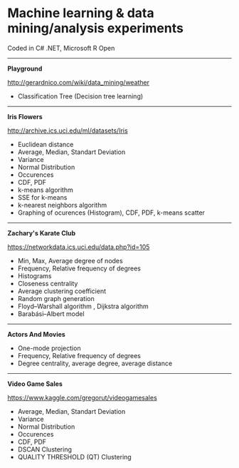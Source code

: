 # Machine learning & data mining/analysis experiments

Coded in C# .NET, Microsoft R Open

***

**Playground**

http://gerardnico.com/wiki/data_mining/weather

+ Classification Tree (Decision tree learning)

***

**Iris Flowers**

http://archive.ics.uci.edu/ml/datasets/Iris

+ Euclidean distance
+ Average, Median, Standart Deviation
+ Variance
+ Normal Distribution
+ Occurences
+ CDF, PDF
+ k-means algorithm
+ SSE for k-means
+ k-nearest neighbors algorithm
+ Graphing of ocurences (Histogram), CDF, PDF, k-means scatter

***

**Zachary's Karate Club**

https://networkdata.ics.uci.edu/data.php?id=105

+ Min, Max, Average degree of nodes
+ Frequency, Relative frequency of degrees
+ Histograms
+ Closeness centrality
+ Average clustering coefficient
+ Random graph generation
+ Floyd–Warshall algorithm , Dijkstra algorithm
+ Barabási–Albert model

***

**Actors And Movies**

+ One-mode projection
+ Frequency, Relative frequency of degrees
+ Degree centrality, average degree, average distance


***

**Video Game Sales**

https://www.kaggle.com/gregorut/videogamesales

+ Average, Median, Standart Deviation
+ Variance
+ Normal Distribution
+ Occurences
+ CDF, PDF
+ DSCAN Clustering
+ QUALITY THRESHOLD (QT) Clustering

